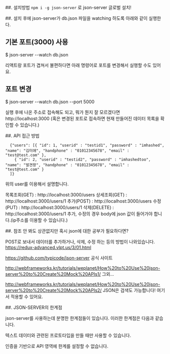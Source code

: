 ##. 설치방법
`npm i -g json-server`
로 json-server 글로벌 설치!

##. 설치 후에
json-server가 db.json 파일을 watching 하도록 아래와 같이 실행한다. 

## 기본 포트(3000) 사용
$ json-server --watch db.json

리액트랑 포트가 겹쳐서 불편하다면 아래 명령어로 포트를 변경해서 실행할 수도 있어요.
## 포트 변경
$ json-server --watch db.json --port 5000

실행 후에 나온 주소로 접속해도 되고, 뭐가 뭔지 잘 모르겠다면
http://localhost:3000 
(혹은 변경된 포트로 접속하면 현재 만들어진 데이터 목록을 확인할 수 있습니다.)

##. API 접근 방법
```
  {"users": [{ "id": 1, "userid" : "testid1", "password" : "imhashed", "name": "김미애", "handphone" : "01012345678", "email" : "test@test.com" },
    { "id": 2, "userid" : "testid2", "password" : "imhashedtoo", "name": "발견왕", "handphone" : "01012345678", "email" : "test@test.com" }
  ]}
```
위의 user를 이용해서 설명합니다.

목록조회(GET) : http://localhost:3000/users
상세조회(GET) : http://localhost:3000/users/1
추가(POST) : http://localhost:3000/users
수정(PUT) : http://localhost:3000/users/1
삭제(DELETE) : http://localhost:3000/users/1
추가, 수정의 경우 body에 json 값이 들어가야 합니다.(ip주소를 이용할 수 있습니다.)


##. 참조 
안 봐도 상관없지만 혹시 json에 대한 공부가 필요하다면?

POST로 보내서 데이터를 추가하거나, 삭제, 수정 하는 등의 방법이 나와있습니다.
https://redux-advanced.vlpt.us/3/01.html 

https://github.com/typicode/json-server 공식 사이트 

http://webframeworks.kr/tutorials/weplanet/How%20to%20Use%20json-server%20to%20Create%20Mock%20APIs1/ 그외...

http://webframeworks.kr/tutorials/weplanet/How%20to%20Use%20json-server%20to%20Create%20Mock%20APIs2/ JSON은 검색도 가능합니다! 여기서 적용할 수 있어요.


##. JSON-SERVER의 한계점

json-server를 사용하는데 분명한 한계점들이 있습니다. 이러한 한계점은 다음과 같습니다.

텍스트 데이터와 관련된 프로토타입을 만들 때만 사용할 수 있습니다.

인증을 기반으로 API 영역에 한계를 설정할 수 없습니다.